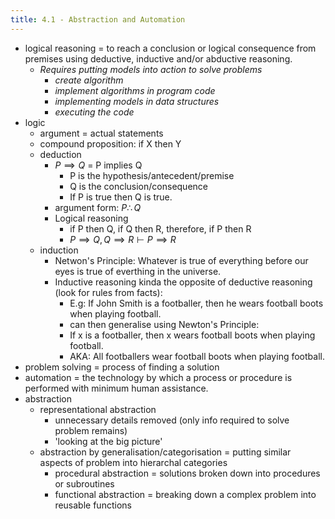 ```yaml
---
title: 4.1 - Abstraction and Automation
---
```


- logical reasoning = to reach a conclusion or logical consequence from premises using deductive, inductive and/or abductive reasoning.
  - _Requires putting models into action to solve problems_
    - *create algorithm*
    - *implement algorithms in program code*
    - *implementing models in data structures*
    - *executing the code*
- logic
  - argument = actual statements
  - compound proposition: if X then Y
  - deduction
    - $P \implies Q$ = P implies Q
      - P is the hypothesis/antecedent/premise
      - Q is the conclusion/consequence
      - If P is true then Q is true.
    - argument form: $P \therefore Q$
    - Logical reasoning
      - if P then Q, if Q then R, therefore, if P then R
      - $P \implies Q, Q \implies R \vdash P \implies R$
  - induction
    - Netwon's Principle: Whatever is true of everything before our eyes is true of everthing in the universe.
    - Inductive reasoning kinda the opposite of deductive reasoning (look for rules from facts):
      - E.g: If John Smith is a footballer, then he wears football boots when playing football.
      - can then generalise using Newton's Principle:
      - If x is a footballer, then x wears football boots when playing football.
      - AKA: All footballers wear football boots when playing football.
- problem solving = process of finding a solution
- automation = the technology by which a process or procedure is performed with minimum human assistance.
- abstraction
  - representational abstraction
    - unnecessary details removed (only info required to solve problem remains)
    - 'looking at the big picture'
  - abstraction by generalisation/categorisation = putting similar aspects of problem into hierarchal categories
    - procedural abstraction = solutions broken down into procedures or subroutines
    - functional abstraction = breaking down a complex problem into reusable functions

